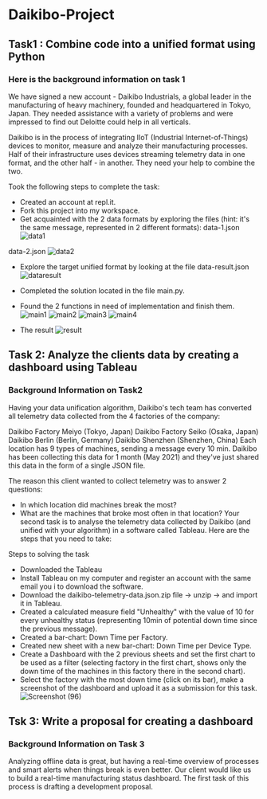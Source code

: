 # Daikibo-Project
## Task1 : Combine code into a unified format using Python
### Here is the background information on task 1
We have signed a new account - Daikibo Industrials, a global leader in the manufacturing of heavy machinery, founded and headquartered in Tokyo, Japan. They needed assistance with a variety of problems and were impressed to find out Deloitte could help in all verticals.

Daikibo is in the process of integrating IIoT (Industrial Internet-of-Things) devices to monitor, measure and analyze their manufacturing processes. Half of their infrastructure uses devices streaming telemetry data in one format, and the other half - in another. They need your help to combine the two.


Took the following steps to complete the task:

- Created an account at repl.it.
- Fork this project into my workspace.
- Get acquainted with the 2 data formats by exploring the files (hint: it's the same message, represented in 2 different formats):
data-1.json
![data1](https://github.com/user-attachments/assets/f79d9825-c20f-47a1-9ad7-44ea57e784b7)

data-2.json
![data2](https://github.com/user-attachments/assets/8941c049-fee1-4632-8db2-b75548b7b757)

- Explore the target unified format by looking at the file data-result.json
![dataresult](https://github.com/user-attachments/assets/9e3f2908-5f0d-4f80-b7ed-efc3c802a3d4)

- Completed the solution located in the file main.py.
- Found the 2 functions in need of implementation and finish them.
![main1](https://github.com/user-attachments/assets/621b8ec4-e94c-4151-aee4-8899bc521279)
![main2](https://github.com/user-attachments/assets/46487828-d785-4b2d-a868-4f5a997ace0a)
![main3](https://github.com/user-attachments/assets/39071d06-3820-47a2-9f11-7292712f54cf)
![main4](https://github.com/user-attachments/assets/8012fe39-e64a-49e1-b6b2-24c594b8b3d2)

- The result
![result](https://github.com/user-attachments/assets/6c687216-5ca9-4b31-9cb2-c3be0b6d4808)


## Task 2: Analyze the clients data by creating a dashboard using Tableau
### Background Information on Task2
Having your data unification algorithm, Daikibo's tech team has converted all telemetry data collected from the 4 factories of the company:

Daikibo Factory Meiyo (Tokyo, Japan)
Daikibo Factory Seiko (Osaka, Japan)
Daikibo Berlin (Berlin, Germany)
Daikibo Shenzhen (Shenzhen, China)
Each location has 9 types of machines, sending a message every 10 min. Daikibo has been collecting this data for 1 month (May 2021) and they've just shared this data in the form of a single JSON file.

The reason this client wanted to collect telemetry was to answer 2 questions:

- In which location did machines break the most?
- What are the machines that broke most often in that location?
Your second task is to analyse the telemetry data collected by Daikibo (and unified with your algorithm) in a software called Tableau. Here are the steps that you need to take:

Steps to solving the task
- Downloaded the Tableau
- Install Tableau on my computer and register an account with the same email you i to download the software.
- Download the daikibo-telemetry-data.json.zip file -> unzip -> and import it in Tableau.
- Created a calculated measure field "Unhealthy" with the value of 10 for every unhealthy status (representing 10min of potential down time since the previous message).
- Created a bar-chart: Down Time per Factory.
- Created new sheet with a new bar-chart: Down Time per Device Type.
- Create a Dashboard with the 2 previous sheets and set the first chart to be used as a filter (selecting factory in the first chart, shows only the down time of the machines in this factory there in the second chart).
- Select the factory with the most down time (click on its bar), make a screenshot of the dashboard and upload it as a submission for this task.
  ![Screenshot (96)](https://github.com/user-attachments/assets/e8f9986c-5524-4a24-982c-80dbe7a3f7a3)

## Tsk 3: Write a proposal for creating a dashboard 
### Background Information on Task 3
Analyzing offline data is great, but having a real-time overview of processes and smart alerts when things break is even better. Our client would like us to build a real-time manufacturing status dashboard. The first task of this process is drafting a development proposal.
